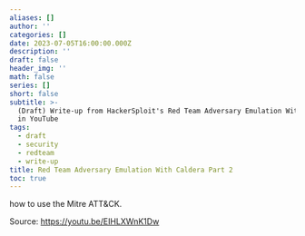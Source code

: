 ```yaml
---
aliases: []
author: ''
categories: []
date: 2023-07-05T16:00:00.000Z
description: ''
draft: false
header_img: ''
math: false
series: []
short: false
subtitle: >-
  (Draft) Write-up from HackerSploit's Red Team Adversary Emulation With Caldera
  in YouTube
tags:
  - draft
  - security
  - redteam
  - write-up
title: Red Team Adversary Emulation With Caldera Part 2
toc: true
---
```


how to use the Mitre ATT\&CK.

Source: https://youtu.be/EIHLXWnK1Dw
